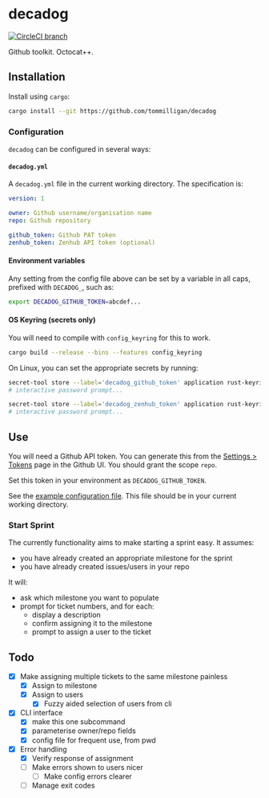 # decadog

[![CircleCI branch](https://img.shields.io/circleci/project/github/tommilligan/decadog/master.svg)](https://circleci.com/gh/tommilligan/decadog)

Github toolkit. Octocat++.

## Installation

Install using `cargo`:

```bash
cargo install --git https://github.com/tommilligan/decadog
```

### Configuration

`decadog` can be configured in several ways:

#### `decadog.yml`

A `decadog.yml` file in the current working directory. The specification is:

```yaml
version: 1

owner: Github username/organisation name
repo: Github repository

github_token: Github PAT token
zenhub_token: Zenhub API token (optional)
```

#### Environment variables

Any setting from the config file above can be set by a variable in all caps,
prefixed with `DECADOG_`, such as:

```bash
export DECADOG_GITHUB_TOKEN=abcdef...
```

#### OS Keyring (secrets only)

You will need to compile with `config_keyring` for this to work.

```bash
cargo build --release --bins --features config_keyring
```

On Linux, you can set the appropriate secrets by running:

```bash
secret-tool store --label='decadog_github_token' application rust-keyring service decadog_github_token username decadog
# interactive password prompt...

secret-tool store --label='decadog_zenhub_token' application rust-keyring service decadog_zenhub_token username decadog
# interactive password prompt...
```

## Use

You will need a Github API token. You can generate this from the [Settings > Tokens](https://github.com/settings/tokens) page in the Github UI.
You should grant the scope `repo`.

Set this token in your environment as `DECADOG_GITHUB_TOKEN`.

See the [example configuration file](./tree/master/example/decadog.yml). This file should be in your current working directory.

### Start Sprint

The currently functionality aims to make starting a sprint easy. It assumes:

- you have already created an appropriate milestone for the sprint
- you have already created issues/users in your repo

It will:

- ask which milestone you want to populate
- prompt for ticket numbers, and for each:
  - display a description
  - confirm assigning it to the milestone
  - prompt to assign a user to the ticket

## Todo

- [x] Make assigning multiple tickets to the same milestone painless
  - [x] Assign to milestone
  - [x] Assign to users
    - [x] Fuzzy aided selection of users from cli
- [x] CLI interface
  - [x] make this one subcommand
  - [x] parameterise owner/repo fields
  - [x] config file for frequent use, from pwd
- [x] Error handling
  - [x] Verify response of assignment
  - [ ] Make errors shown to users nicer
    - [ ] Make config errors clearer
  - [ ] Manage exit codes
